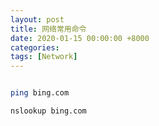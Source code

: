 ```yaml
---
layout: post
title: 网络常用命令
date: 2020-01-15 00:00:00 +8000
categories:
tags: [Network]
---
```


```bash

ping bing.com

nslookup bing.com

```
